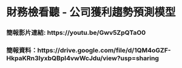# 財務檢看聽 - 公司獲利趨勢預測模型

<h3>簡報影片連結: https://youtu.be/Gwv5ZpQTaO0</h3>

<h3>簡報資料：https://drive.google.com/file/d/1QM4oGZF-HkpaKRn3lyxbQBpI4vwWcJdu/view?usp=sharing</h3>

